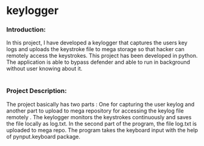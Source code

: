 # keylogger

### Introduction:
In this project, I have developed a keylogger that captures the users key logs and uploads the keystroke file to mega storage so that hacker can remotely access the keystrokes. This project has been developed in python. The application is able to bypass defender and able to run in background without user knowing about it.
<br>
<br>
### Project Description:
The project basically has two parts : One for capturing the user keylog  and another part to upload to mega repository for accessing the keylog file remotely . The keylogger monitors the keystrokes continuously and saves the file locally as log.txt. In the second part of the program, the file log.txt is uploaded to mega repo.
The program takes the keyboard input with the help of pynput.keyboard package.
